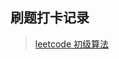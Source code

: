 ## 刷题打卡记录

> [leetcode 初级算法](https://leetcode-cn.com/leetbook/read/top-interview-questions-easy/x6w3ds/)
